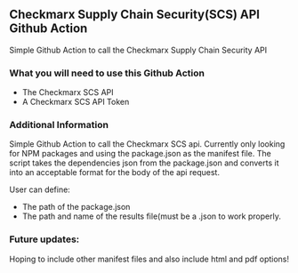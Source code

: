 ## Checkmarx Supply Chain Security(SCS) API Github Action


Simple Github Action to call the Checkmarx Supply Chain Security API

### What you will need to use this Github Action
- The Checkmarx SCS API
- A Checkmarx SCS API Token

### Additional Information
Simple Github Action to call the Checkmarx SCS api.  Currently only looking for NPM packages and using the package.json as the manifest file. The script takes the dependencies json from the package.json and converts it into an acceptable format for the body of the api request.

User can define:
- The path of the package.json
- The path and name of the results file(must be a .json to work properly.

### Future updates: 
Hoping to include other manifest files and also include html and pdf options!